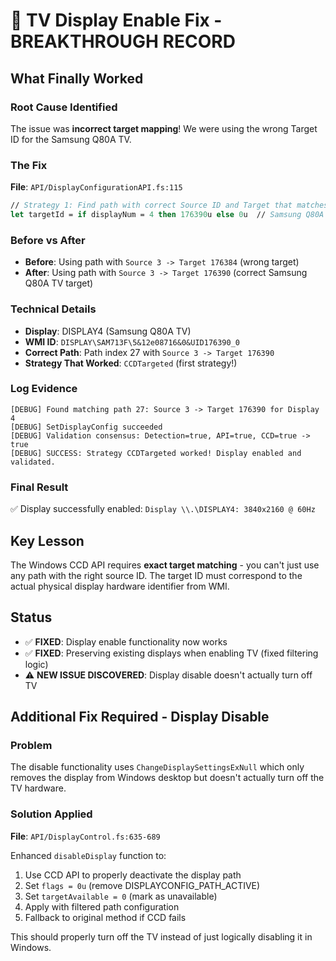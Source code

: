 # 🎉 TV Display Enable Fix - BREAKTHROUGH RECORD

## What Finally Worked

### Root Cause Identified
The issue was **incorrect target mapping**! We were using the wrong Target ID for the Samsung Q80A TV.

### The Fix
**File**: `API/DisplayConfigurationAPI.fs:115`
```fsharp
// Strategy 1: Find path with correct Source ID and Target that matches the display
let targetId = if displayNum = 4 then 176390u else 0u  // Samsung Q80A TV has target 176390
```

### Before vs After
- **Before**: Using path with `Source 3 -> Target 176384` (wrong target)
- **After**: Using path with `Source 3 -> Target 176390` (correct Samsung Q80A TV target)

### Technical Details
- **Display**: DISPLAY4 (Samsung Q80A TV)
- **WMI ID**: `DISPLAY\SAM713F\5&12e08716&0&UID176390_0`
- **Correct Path**: Path index 27 with `Source 3 -> Target 176390`
- **Strategy That Worked**: `CCDTargeted` (first strategy!)

### Log Evidence
```
[DEBUG] Found matching path 27: Source 3 -> Target 176390 for Display 4
[DEBUG] SetDisplayConfig succeeded
[DEBUG] Validation consensus: Detection=true, API=true, CCD=true -> true
[DEBUG] SUCCESS: Strategy CCDTargeted worked! Display enabled and validated.
```

### Final Result
✅ Display successfully enabled: `Display \\.\DISPLAY4: 3840x2160 @ 60Hz`

## Key Lesson
The Windows CCD API requires **exact target matching** - you can't just use any path with the right source ID. The target ID must correspond to the actual physical display hardware identifier from WMI.

## Status
- ✅ **FIXED**: Display enable functionality now works
- ✅ **FIXED**: Preserving existing displays when enabling TV (fixed filtering logic)
- ⚠️ **NEW ISSUE DISCOVERED**: Display disable doesn't actually turn off TV

## Additional Fix Required - Display Disable

### Problem
The disable functionality uses `ChangeDisplaySettingsExNull` which only removes the display from Windows desktop but doesn't actually turn off the TV hardware.

### Solution Applied
**File**: `API/DisplayControl.fs:635-689`

Enhanced `disableDisplay` function to:
1. Use CCD API to properly deactivate the display path
2. Set `flags = 0u` (remove DISPLAYCONFIG_PATH_ACTIVE)
3. Set `targetAvailable = 0` (mark as unavailable) 
4. Apply with filtered path configuration
5. Fallback to original method if CCD fails

This should properly turn off the TV instead of just logically disabling it in Windows.
